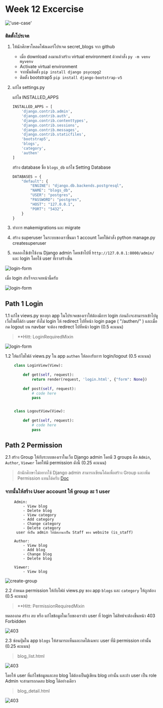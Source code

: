 # Week 12 Excercise

!['use-case'](images/blogUsercase.png)

### ติดตั้งโปรเจค

1. ให้นักศึกษาโหลดโฟลเดอร์โปรเจค secret_blogs จาก github
    - เมื่อ download ลงมาแล้วสร้าง virtual environment ด้วยคำสั่ง `py -m venv myvenv`
    - Activate virtual environment
    - จากนั้นติดตั้ง `pip install django psycopg2`
    - ติดตั้ง bootstrap5 `pip install django-bootstrap-v5`
2. แก้ไข settings.py

    แก้ไข INSTALLED_APPS

    ```PYTHON
    INSTALLED_APPS = [
        'django.contrib.admin',
        'django.contrib.auth',
        'django.contrib.contenttypes',
        'django.contrib.sessions',
        'django.contrib.messages',
        'django.contrib.staticfiles',
        'bootstrap5',
        'blogs',
        'category',
        'authen'
    ]
    
    ```

    สร้าง database ชื่อ `blogs_db` แก้ไข Setting Database

    ```PYTHON
    DATABASES = {
        "default": {
            "ENGINE": "django.db.backends.postgresql",
            "NAME": "blogs_db",
            "USER": "postgres",
            "PASSWORD": "postgres",
            "HOST": "127.0.0.1",
            "PORT": "5432",
        }
    }
    ```
3. ทำการ makemigrations และ migrate
4. สร้าง superuser ในระบบของเราขึ้นมา 1 account โดยใช้คำสั่ง python manage.py createsuperuser
5. ทดลองใช้เข้าใช้งาน Django admin โดยเข้าไปที่ `http://127.0.0.1:8000/admin/` และ login โดยใช้ user ที่เราสร้างขึ้น

![login-form](images/admin_login.png)

เมื่อ login สำเร็จจะเจอหน้านี้ครับ

![login-form](images/admin_site.png)

## Path 1 Login

1.1 แก้ไข views.py ของทุก app ในโปรเจคของเราให้ต้องมีการ login ก่อนถึงจะสามารถเข้าไปดูเว็บไซต์ได้ถ้า user ยังไม่ login ให้ redirect ไปที่หน้า login page ( "/authen/" ) และเมื่อกด logout บน navbar จะต้อง redirect ไปที่หน้า login (0.5 คะแนน)

> **Hitt: LoginRequiredMixin

![login-form](images/login.png)

1.2 ให้แก้ไขไฟล์ views.py ใน app `authen` ให้ลองรับการ login/logout (0.5 คะแนน)

```PYTHON
    class LoginView(View):
        
        def get(self, request):
            return render(request, 'login.html', {"form": None})
        
        def post(self, request):
            # code here
            pass


    class LogoutView(View):
        
        def get(self, request):
            # code here
            pass
```

## Path 2 Permission

2.1 สร้าง Group ให้กับระบบของเราในเว็บ Django admin โดยมี 3 groups คือ `Admin`, `Author`, `Viewer` โดยให้มี permission ดังนี้ (0.25 คะแนน)

> ถ้านักศึกษาไม่อยากใช้ Django admin สามารถเขียนโค้ดเพื่อสร้าง Group และเพิ่ม Permission แทนได้ครับ [Doc](https://docs.djangoproject.com/en/5.1/topics/auth/default/)

### จากนั้นให้สร้าง User account ให้ group ละ 1 user

```
    Admin:
        - View blog
        - Delete blog
        - View category
        - Add category
        - Change category
        - Delete category
     user ที่เป็น admin ให้มีสถานะเป็น Staff ของ website (is_staff)

    Author:
        - View blog
        - Add blog
        - Change blog
        - Delete blog

    Viewer:
        - View blog

```
![create-group](images/crate_group.png)



2.2 กำหนด permission ให้กับไฟล์ views.py ของ app `blogs` และ `category` ให้ถูกต้อง (0.5 คะแนน)

> **Hitt: PermissionRequiredMixin

ทดลองกด สร้าง ลบ หรือ แก้ไขข้อมูลในเว็บของเราถ้า user ที่ login ไม่สิทธ์จะต้องขึ้นหน้า 403 Forbidden

![403](images/403.png)

2.3 ซ่อนปุ่มใน app `blogs` ให้สามารถเห็นและกดได้เฉพาะ user ที่มี permission เท่านั้น (0.25 คะแนน)

> blog_list.html

![403](images/create_blog.png) 

โดยให้ user ที่แก้ไขข้อมูลและลบ blog ได้ต้องเป็นผู้เขียน blog เท่านั้น และถ้า user เป็น role Admin จะสามารถกดลบ blog ได้อย่างเดียว

> blog_detail.html

![403](images/edit-change.png)
